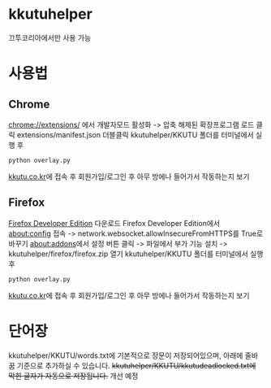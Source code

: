 # kkutuhelper
끄투코리아에서만 사용 가능

# 사용법
## Chrome
[chrome://extensions/](chrome://extensions) 에서 개발자모드 활성화 -> 압축 해제된 확장프로그램 로드 클릭
extensions/manifest.json 더블클릭
kkutuhelper/KKUTU 폴더를 터미널에서 실행 후

```python overlay.py```

[kkutu.co.kr](kkutu.co.kr)에 접속 후 회원가입/로그인 후 아무 방에나 들어가서 작동하는지 보기
## Firefox
[Firefox Developer Edition](https://www.firefox.com/ko/channel/desktop/developer/) 다운로드
Firefox Developer Edition에서 [about:config](about:config) 접속 -> network.websocket.allowInsecureFromHTTPS를 True로 바꾸기
[about:addons](about:addons)에서 설정 버튼 클릭 -> 파일에서 부가 기능 설치 -> kkutuhelper/firefox/firefox.zip 열기
kkutuhelper/KKUTU 폴더를 터미널에서 실행 후

```python overlay.py```

[kkutu.co.kr](kkutu.co.kr)에 접속 후 회원가입/로그인 후 아무 방에나 들어가서 작동하는지 보기

# 단어장
kkutuhelper/KKUTU/words.txt에 기본적으로 장문이 저장되어있으며, 아래에 줄바꿈 기준으로 추가하실 수 있습니다.
~~kkutuhelper/KKUTU/kkutudeadlocked.txt에 막힌 글자가 자동으로 저장됩니다.~~ 개선 예정

